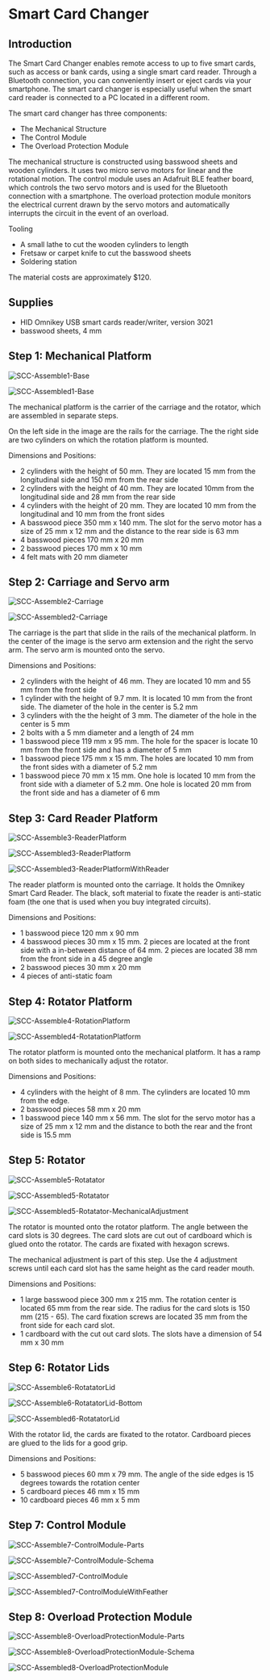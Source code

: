 # Smart Card Changer

## Introduction
The Smart Card Changer enables remote access to up to five smart cards, such as access or bank cards, using a single smart card reader. Through a Bluetooth connection, you can conveniently insert or eject cards via your smartphone. The smart card changer is especially useful when the smart card reader is connected to a PC located in a different room.

The smart card changer has three components:

- The Mechanical Structure
- The Control Module
- The Overload Protection Module

The mechanical structure is constructed using basswood sheets and wooden cylinders. It uses two micro servo motors for linear and the rotational motion.
The control module uses an Adafruit BLE feather board, which controls the two servo motors and is used for the Bluetooth connection with a smartphone.
The overload protection module monitors the electrical current drawn by the servo motors and automatically interrupts the circuit in the event of an overload.

Tooling
- A small lathe to cut the wooden cylinders to length
- Fretsaw or carpet knife to cut the basswood sheets
- Soldering station

The material costs are approximately $120.

## Supplies

- HID  Omnikey USB smart cards reader/writer, version 3021
- basswood sheets, 4 mm



## Step 1: Mechanical Platform

![SCC-Assemble1-Base](.\SCC-Assemble1-Base.jpg)

![SCC-Assembled1-Base](.\SCC-Assembled1-Base.jpg)

The mechanical platform is the carrier of the carriage and the rotator, which are assembled in separate steps.

On the left side in the image are the rails for the carriage. The the right side are two cylinders on which the rotation platform is mounted.



Dimensions and Positions:

- 2 cylinders with the height of 50 mm. They are located 15 mm from the longitudinal side and 150 mm from the rear side
- 2 cylinders with the height of 40 mm. They are located 10mm from the longitudinal side and 28 mm from the rear side
- 4 cylinders with the height of 20 mm. They are located 10 mm from the longitudinal and 10 mm from the front sides
- A basswood piece 350 mm x 140 mm. The slot for the servo motor has a size of 25 mm x 12 mm and the distance to the rear side is 63 mm
- 4 basswood pieces 170 mm x 20 mm
- 2 basswood pieces 170 mm x 10 mm
- 4 felt mats with 20 mm diameter



## Step 2: Carriage and Servo arm

![SCC-Assemble2-Carriage](.\SCC-Assemble2-Carriage.jpg)

![SCC-Assembled2-Carriage](.\SCC-Assembled2-Carriage.jpg)

The carriage is the part that slide in the rails of the mechanical platform. In the center of the image is the servo arm extension and the right the servo arm. The servo arm is mounted onto the servo.



Dimensions and Positions:

- 2 cylinders with the height of 46 mm. They are located 10 mm and 55 mm from the front side
- 1 cylinder with the height of 9.7 mm. It is located 10 mm from the front side. The diameter of the hole in the center is 5.2 mm
- 3 cylinders with the the height of 3 mm. The diameter of the hole in the center is 5 mm
- 2 bolts with a 5 mm diameter and a length of 24 mm
- 1 basswood piece 119 mm x 95 mm. The hole for the spacer is locate 10 mm from the front side and has a diameter of 5 mm
- 1 basswood piece 175 mm x 15 mm. The holes are located 10 mm from the front sides with a diameter of 5.2 mm
- 1 basswood piece 70 mm x 15 mm. One hole is located 10 mm from the front side with a diameter of 5.2 mm. One hole is located 20 mm from the front side and has a diameter of 6 mm





## Step 3: Card Reader Platform

![SCC-Assemble3-ReaderPlatform](.\SCC-Assemble3-ReaderPlatform.jpg)

![SCC-Assembled3-ReaderPlatform](.\SCC-Assembled3-ReaderPlatform.jpg)

![SCC-Assembled3-ReaderPlatformWithReader](.\SCC-Assembled3-ReaderPlatformWithReader.jpg)

The reader platform is mounted onto the carriage. It holds the Omnikey Smart Card Reader. The black, soft material to fixate the reader is anti-static foam (the one that is used when you buy integrated circuits).



Dimensions and Positions:

- 1 basswood piece 120 mm x 90 mm
- 4 basswood pieces 30 mm x 15 mm. 2 pieces are located at the front side with a in-between distance of 64 mm.  2 pieces are located 38 mm from the front side in a 45 degree angle
-  2 basswood pieces 30 mm x 20 mm
- 4 pieces of anti-static foam



## Step 4: Rotator Platform

![SCC-Assemble4-RotationPlatform](.\SCC-Assemble4-RotationPlatform.jpg)

![SCC-Assembled4-RotatationPlatform](.\SCC-Assembled4-RotationPlatform.jpg)

The rotator platform is mounted onto the mechanical platform. It has a ramp on both sides to mechanically adjust the rotator.



Dimensions and Positions:

- 4 cylinders with the height of 8 mm. The cylinders are located 10 mm from the edge.
- 2 basswood pieces 58 mm x 20 mm
- 1 basswood piece 140 mm x 56 mm. The slot for the servo motor has a size of 25 mm x 12 mm and the distance to both the rear and the front side is 15.5 mm



## Step 5: Rotator

![SCC-Assemble5-Rotatator](.\SCC-Assemble5-Rotatator.jpg)

![SCC-Assembled5-Rotatator](.\SCC-Assembled5-Rotatator.jpg)

![SCC-Assembled5-Rotatator-MechanicalAdjustment](.\SCC-Assembled5-Rotatator-MechanicalAdjustment.jpg)

The rotator is mounted onto the rotator platform. The angle between the card slots is 30 degrees. The card slots are cut out of cardboard which is glued onto the rotator. The cards are fixated with hexagon screws.

The mechanical adjustment is part of this step. Use the 4 adjustment screws until each card slot has the same height as the card reader mouth.



Dimensions and Positions:

- 1 large basswood piece 300 mm x 215 mm. The rotation center is located 65 mm from the rear side. The radius for the card slots is 150 mm (215 - 65). The card fixation screws are located 35 mm from the front side for each card slot.
- 1 cardboard with the cut out card slots. The slots have a dimension of 54 mm x 30 mm



## Step 6: Rotator Lids

![SCC-Assemble6-RotatatorLid](.\SCC-Assemble6-RotatatorLid.jpg)

![SCC-Assemble6-RotatatorLid-Bottom](.\SCC-Assemble6-RotatatorLid-Bottom.jpg)

![SCC-Assembled6-RotatatorLid](.\SCC-Assembled6-RotatatorLid.jpg)

With the rotator lid, the cards are fixated to the rotator. Cardboard pieces are glued to the lids for a good grip.



Dimensions and Positions:

- 5 basswood pieces 60 mm x 79 mm. The angle of the side edges is 15 degrees towards the rotation center
- 5 cardboard pieces 46 mm x 15 mm
- 10 cardboard pieces 46 mm x 5 mm



## Step 7: Control Module

![SCC-Assemble7-ControlModule-Parts](.\SCC-Assemble7-ControlModule-Parts.jpg)

![SCC-Assemble7-ControlModule-Schema](.\SCC-Assemble7-ControlModule-Schema.jpg)

![SCC-Assembled7-ControlModule](.\SCC-Assembled7-ControlModule.jpg)

![SCC-Assembled7-ControlModuleWithFeather](.\SCC-Assembled7-ControlModuleWithFeather.jpg)



## Step 8: Overload Protection Module

![SCC-Assemble8-OverloadProtectionModule-Parts](.\SCC-Assemble8-OverloadProtectionModule-Parts.jpg)

![SCC-Assemble8-OverloadProtectionModule-Schema](.\SCC-Assemble8-OverloadProtectionModule-Schema.jpg)

![SCC-Assembled8-OverloadProtectionModule](.\SCC-Assembled8-OverloadProtectionModule.jpg)









